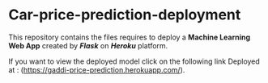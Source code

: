 # Car-price-prediction-deployment

This repository contains the files requires to deploy a **Machine Learning Web App** created by ***Flask*** on ***Heroku*** platform.

If you want to view the deployed model
click on the following link 
Deployed at : (https://gaddi-price-prediction.herokuapp.com/).
